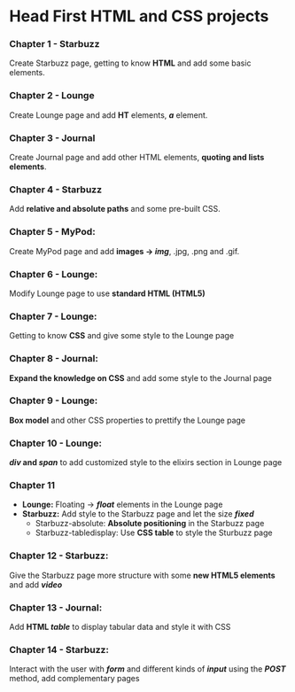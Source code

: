 # Head First HTML and CSS projects
### Chapter 1 -	Starbuzz
Create Starbuzz page, getting to know **HTML** and add some basic elements.
### Chapter 2 -	Lounge
Create Lounge page and add **HT** elements, _**a**_ element.
### Chapter 3 -	Journal
Create Journal page and add other HTML elements, **quoting and lists elements**.  
### Chapter 4 -	Starbuzz
Add **relative and absolute paths** and some pre-built CSS.
### Chapter 5 -	MyPod:	
Create MyPod page and add **images -> _img_**, .jpg, .png and .gif.
### Chapter 6 -	Lounge:
Modify Lounge page to use **standard HTML (HTML5)**
### Chapter 7 -	Lounge:
Getting to know **CSS** and give some style to the Lounge page
### Chapter 8 -	Journal:
**Expand the knowledge on CSS** and add some style to the Journal page
### Chapter 9 -	Lounge:
**Box model** and other CSS properties to prettify the Lounge page
### Chapter 10 - Lounge:
**_div_ and _span_** to add customized style to the elixirs section in Lounge page
### Chapter 11	
* **Lounge:** Floating -> _**float**_ elements in the Lounge page
*  **Starbuzz:** Add style to the Starbuzz page and let the size _**fixed**_
    * Starbuzz-absolute: **Absolute positioning** in the Starbuzz page
	* Starbuzz-tabledisplay: Use **CSS table** to style the Sturbuzz page 
### Chapter 12 - Starbuzz:
Give the Starbuzz page more structure with some **new HTML5 elements** and add _**video**_
### Chapter 13 - Journal:
Add **HTML _table_** to display tabular data and style it with CSS
### Chapter 14 - Starbuzz:
Interact with the user with _**form**_ and different kinds of _**input**_ using the _**POST**_ method, add complementary pages
